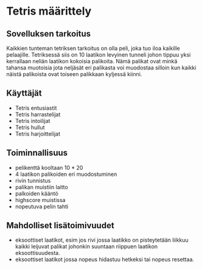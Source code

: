 # Tetris määrittely

## Sovelluksen tarkoitus

Kaikkien tunteman tetriksen tarkoitus on olla peli, joka tuo iloa kaikille pelaajille. Tetriksessä siis on 10 laatikon levyinen tunneli johon tippuu yksi kerrallaan neliän laatikon kokoisia palikoita. Nämä palikat ovat minkä tahansa muotoisia jota neljäsät eri palikasta voi muodostaa silloin kun kaikki näistä palikoista ovat toiseen palikkaan kyljessä kiinni.

## Käyttäjät 

+ Tetris entusiastit
+ Tetris harrastelijat
+ Tetris intoilijat
+ Tetris hullut
+ Tetris harjoittelijat

## Toiminnallisuus

+ pelikenttä kooltaan 10 * 20
+ 4 laatikon palikoiden eri muodostuminen
+ rivin tunnistus
+ palikan muistiin laitto
+ palkoiden kääntö
+ highscore muistissa 
+ nopeutuva pelin tahti

## Mahdolliset lisätoimivuudet

+ eksoottiset laatikot, esim jos rivi jossa laatikko on pisteytetään liikkuu kaikki leijuvat palikat johonkin suuntaan riippuen laatikon eksoottisuudesta.
+ eksoottiset laatikot jossa nopeus hidastuu hetkeksi tai nopeus resettaa.
